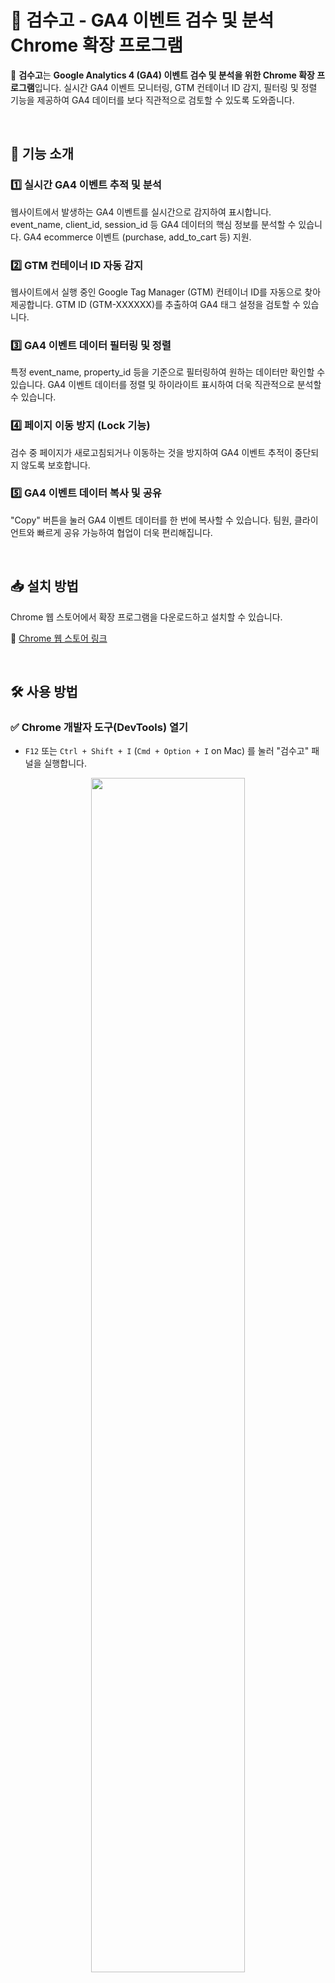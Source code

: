 # 📌 검수고 - GA4 이벤트 검수 및 분석 Chrome 확장 프로그램

🚀 **검수고**는 **Google Analytics 4 (GA4) 이벤트 검수 및 분석을 위한 Chrome 확장 프로그램**입니다.
실시간 GA4 이벤트 모니터링, GTM 컨테이너 ID 감지, 필터링 및 정렬 기능을 제공하여 GA4 데이터를 보다 직관적으로 검토할 수 있도록 도와줍니다.

<br>

## 🔹 기능 소개

### 1️⃣ 실시간 GA4 이벤트 추적 및 분석

웹사이트에서 발생하는 GA4 이벤트를 실시간으로 감지하여 표시합니다.
event_name, client_id, session_id 등 GA4 데이터의 핵심 정보를 분석할 수 있습니다.
GA4 ecommerce 이벤트 (purchase, add_to_cart 등) 지원.

### 2️⃣ GTM 컨테이너 ID 자동 감지

웹사이트에서 실행 중인 Google Tag Manager (GTM) 컨테이너 ID를 자동으로 찾아 제공합니다.
GTM ID (GTM-XXXXXX)를 추출하여 GA4 태그 설정을 검토할 수 있습니다.

### 3️⃣ GA4 이벤트 데이터 필터링 및 정렬

특정 event_name, property_id 등을 기준으로 필터링하여 원하는 데이터만 확인할 수 있습니다.
GA4 이벤트 데이터를 정렬 및 하이라이트 표시하여 더욱 직관적으로 분석할 수 있습니다.

### 4️⃣ 페이지 이동 방지 (Lock 기능)

검수 중 페이지가 새로고침되거나 이동하는 것을 방지하여 GA4 이벤트 추적이 중단되지 않도록 보호합니다.

### 5️⃣ GA4 이벤트 데이터 복사 및 공유

"Copy" 버튼을 눌러 GA4 이벤트 데이터를 한 번에 복사할 수 있습니다.
팀원, 클라이언트와 빠르게 공유 가능하여 협업이 더욱 편리해집니다.

<br>

## 📥 설치 방법

Chrome 웹 스토어에서 확장 프로그램을 다운로드하고 설치할 수 있습니다.

🔗 [Chrome 웹 스토어 링크](https://chromewebstore.google.com/detail/jafmfieiiocfnfahcpclpnabmdiimnpm?utm_source=item-share-cb)

<br>

## 🛠 사용 방법

### ✅ Chrome 개발자 도구(DevTools) 열기
- `F12` 또는 `Ctrl + Shift + I` (`Cmd + Option + I` on Mac) 를 눌러 "검수고" 패널을 실행합니다.
<p align="center">
 <img src="https://github.com/user-attachments/assets/85e550f1-14fb-4cf6-98e1-205c42eb23c4" width="70%" />
</p>


### ✅ "Lock" 기능 (페이지 이동 방지)
- 자물쇠 버튼을 클릭하면 현재 페이지에서 이동이 차단됩니다.
- 이를 통해 이벤트 검수 도중 페이지가 이동되는 것을 방지할 수 있습니다.
- 다시 클릭하면 기능이 해제되어 정상적으로 페이지 이동이 가능해집니다.
<p align="center">
 <img src="https://github.com/user-attachments/assets/93552bf9-6641-4d05-9ca2-747b77414a55" width="70%" />
</p>


### ✅ "Filter" 및 "Highlight" 기능
- 깔때기 버튼 (필터)을 클릭하면 팝업 창이 나타납니다.
- GA4 Property 또는 Event Name을 선택하여 원하는 데이터만 필터링할 수 있습니다.
- Highlight 기능을 사용하면 특정 매개변수를 강조하여 쉽게 구분할 수 있습니다.
<p align="center">
 <img src="https://github.com/user-attachments/assets/b18e6472-974f-4298-a749-6d8bf8602f83" width="70%" />
</p>


### ✅ "Sort" 기능 (정렬 설정)
- 정렬 버튼을 클릭하면 팝업 창이 나타납니다.
- 섹션별로 원하는 매개변수의 정렬 순서를 설정하여 데이터를 정리할 수 있습니다.
<p align="center">
 <img src="https://github.com/user-attachments/assets/bd498e08-bff5-4a16-80b2-c0770339647d" width="70%" />
</p>


### ✅ GTM 확인하기
- 우측 상단 GTM 버튼을 클릭하면 현재 페이지에서 사용 중인 GTM 컨테이너 ID(GTM-XXXXXX)를 자동으로 감지하여 표시합니다.
- 이를 통해 GTM 설정을 빠르게 검토할 수 있습니다.
<p align="center">
 <img src="https://github.com/user-attachments/assets/532fa97c-e442-49ac-88b1-2338c6df647d" width="70%" />
</p>


### ✅ "복사하기" 기능
- 복사 버튼을 클릭하면 현재 분석된 GA4 데이터를 복사할 수 있습니다.
- 복사된 데이터는 다른 문서나 메시지로 쉽게 공유할 수 있습니다.

<br>

## ⚙️ 권한 및 보안

- 사용자의 개인정보를 수집하지 않으며, 모든 GA4 데이터는 브라우저 내에서만 분석됩니다.
- 사용자의 데이터를 외부로 전송하지 않으며, Chrome 웹 스토어의 보안 정책을 준수합니다.
- 최소한의 권한만 요청하며, 확장 프로그램이 사용자가 직접 실행한 경우에만 작동합니다.

<br>

## 📌 지원 및 피드백

이 확장 프로그램과 관련하여 문의 사항이나 개선 요청이 있다면 언제든지 연락 주세요!

📩 이메일: rlqja9141@gmail.com

<br>

---

<br>

🚀 지금 검수고를 설치하고, GA4 데이터를 더욱 효율적으로 검수해 보세요!

